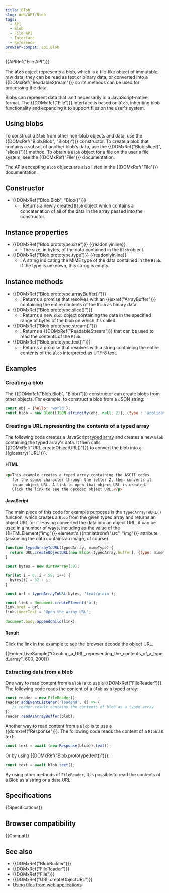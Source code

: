 ```yaml
---
title: Blob
slug: Web/API/Blob
tags:
  - API
  - Blob
  - File API
  - Interface
  - Reference
browser-compat: api.Blob
---
```

{{APIRef("File API")}}

The **`Blob`** object represents a blob, which is a file-like object of immutable, raw data; they can be read as text or binary data, or converted into a {{DOMxRef("ReadableStream")}} so its methods can be used for processing the data.

Blobs can represent data that isn't necessarily in a JavaScript-native format. The {{DOMxRef("File")}} interface is based on `Blob`, inheriting blob functionality and expanding it to support files on the user's system.

## Using blobs

To construct a `Blob` from other non-blob objects and data, use the {{DOMxRef("Blob.Blob", "Blob()")}} constructor. To create a blob that contains a subset of another blob's data, use the {{DOMxRef("Blob.slice()", "slice()")}} method. To obtain a `Blob` object for a file on the user's file system, see the {{DOMxRef("File")}} documentation.

The APIs accepting `Blob` objects are also listed in the {{DOMxRef("File")}} documentation.

## Constructor

- {{DOMxRef("Blob.Blob", "Blob()")}}
  - : Returns a newly created `Blob` object which contains a concatenation of all of the data in the array passed into the constructor.

## Instance properties

- {{DOMxRef("Blob.prototype.size")}} {{readonlyinline}}
  - : The size, in bytes, of the data contained in the `Blob` object.
- {{DOMxRef("Blob.prototype.type")}} {{readonlyinline}}
  - : A string indicating the MIME type of the data contained in the `Blob`. If the type is unknown, this string is empty.

## Instance methods

- {{DOMxRef("Blob.prototype.arrayBuffer()")}}
  - : Returns a promise that resolves with an {{jsxref("ArrayBuffer")}} containing the entire contents of the `Blob` as binary data.
- {{DOMxRef("Blob.prototype.slice()")}}
  - : Returns a new `Blob` object containing the data in the specified range of bytes of the blob on which it's called.
- {{DOMxRef("Blob.prototype.stream()")}}
  - : Returns a {{DOMxRef("ReadableStream")}} that can be used to read the contents of the `Blob`.
- {{DOMxRef("Blob.prototype.text()")}}
  - : Returns a promise that resolves with a string containing the entire contents of the `Blob` interpreted as UTF-8 text.

## Examples

### Creating a blob

The {{DOMxRef("Blob.Blob", "Blob()")}} constructor can create blobs from other objects. For example, to construct a blob from a JSON string:

```js
const obj = {hello: 'world'};
const blob = new Blob([JSON.stringify(obj, null, 2)], {type : 'application/json'});
```

### Creating a URL representing the contents of a typed array

The following code creates a JavaScript [typed array](/en-US/docs/Web/JavaScript/Typed_arrays) and creates a new `Blob` containing the typed array's data. It then calls {{DOMxRef("URL.createObjectURL()")}} to convert the blob into a {{glossary("URL")}}.

#### HTML

```html
<p>This example creates a typed array containing the ASCII codes
   for the space character through the letter Z, then converts it
   to an object URL. A link to open that object URL is created.
   Click the link to see the decoded object URL.</p>
```

#### JavaScript

The main piece of this code for example purposes is the `typedArrayToURL()` function, which creates a `Blob` from the given typed array and returns an object URL for it. Having converted the data into an object URL, it can be used in a number of ways, including as the value of the {{HTMLElement("img")}} element's {{htmlattrxref("src", "img")}} attribute (assuming the data contains an image, of course).

```js
function typedArrayToURL(typedArray, mimeType) {
  return URL.createObjectURL(new Blob([typedArray.buffer], {type: mimeType}))
}

const bytes = new Uint8Array(59);

for(let i = 0; i < 59; i++) {
  bytes[i] = 32 + i;
}

const url = typedArrayToURL(bytes, 'text/plain');

const link = document.createElement('a');
link.href = url;
link.innerText = 'Open the array URL';

document.body.appendChild(link);
```

#### Result

Click the link in the example to see the browser decode the object URL.

{{EmbedLiveSample("Creating_a_URL_representing_the_contents_of_a_typed_array", 600, 200)}}

### Extracting data from a blob

One way to read content from a `Blob` is to use a {{DOMxRef("FileReader")}}. The following code reads the content of a `Blob` as a typed array:

```js
const reader = new FileReader();
reader.addEventListener('loadend', () => {
   // reader.result contains the contents of blob as a typed array
});
reader.readAsArrayBuffer(blob);
```

Another way to read content from a `Blob` is to use a {{domxref("Response")}}. The following code reads the content of a `Blob` as text:

```js
const text = await (new Response(blob)).text();
```

Or by using {{DOMxRef("Blob.prototype.text()")}}:

```js
const text = await blob.text();
```

By using other methods of `FileReader`, it is possible to read the contents of a Blob as a string or a data URL.

## Specifications

{{Specifications}}

## Browser compatibility

{{Compat}}

## See also

- {{DOMxRef("BlobBuilder")}}
- {{DOMxRef("FileReader")}}
- {{DOMxRef("File")}}
- {{DOMxRef("URL.createObjectURL")}}
- [Using files from web applications](/en-US/docs/Web/API/File/Using_files_from_web_applications)
